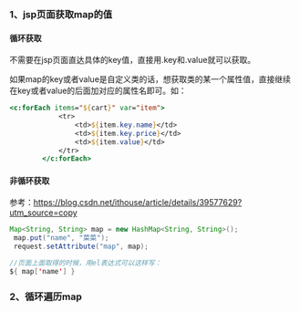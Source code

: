 ### 1、jsp页面获取map的值

#### 循环获取

不需要在jsp页面直达具体的key值，直接用.key和.value就可以获取。

如果map的key或者value是自定义类的话，想获取类的某一个属性值，直接继续在key或者value的后面加对应的属性名即可。如：

```jsp
<c:forEach items="${cart}" var="item">
            <tr>
                <td>${item.key.name}</td>
                <td>${item.key.price}</td>
                <td>${item.value}</td>
            </tr>
        </c:forEach>
```

#### 非循环获取

参考：https://blog.csdn.net/ithouse/article/details/39577629?utm_source=copy 

```java
Map<String, String> map = new HashMap<String, String>();
 map.put("name", "菜菜");
 request.setAttribute("map", map);

//页面上面取得的时候，用el表达式可以这样写：
${ map['name'] }
```

### 2、循环遍历map

